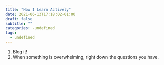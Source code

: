 ```yaml
---
title: "How I Learn Actively"
date: 2021-06-13T17:18:02+01:00
draft: false
subtitle: ""
categories: -undefined
tags:
  - undefined
---
```


1. Blog it!
2. When something is overwhelming, right down the questions you have.